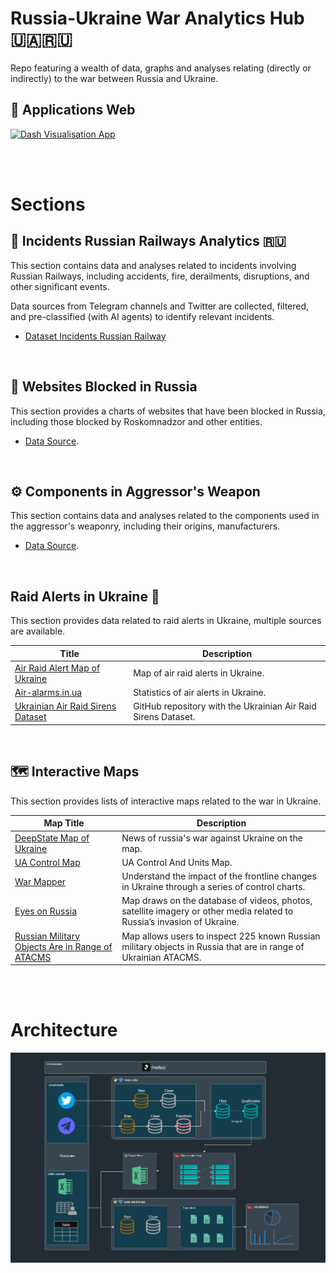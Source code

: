 # Russia-Ukraine War Analytics Hub 🇺🇦🇷🇺

Repo featuring a wealth of data, graphs and analyses relating (directly or indirectly) to the war between Russia and Ukraine.
<br/>

## 🔗 Applications Web

[![Dash Visualisation App](https://img.shields.io/badge/📊_Dash-Visualisation_App-red?style=for-the-badge&logo=plotly&logoColor=white)](https://ukraine-war-datahub.eu/)

<br/>
<br/>

# Sections

## 🚂 Incidents Russian Railways Analytics 🇷🇺

This section contains data and analyses related to incidents involving Russian Railways, including accidents, fire, derailments, disruptions, and other significant events.

Data sources from Telegram channels and Twitter are collected, filtered, and pre-classified (with AI agents) to identify relevant incidents.

- [Dataset Incidents Russian Railway](https://docs.google.com/spreadsheets/d/1jyD1bB0uauqIo-Bsi_qoBqV9JAu7cUXvG0UzZmFrSPk/edit?pli=1&gid=0#gid=0)

<br/>

## 🚫 Websites Blocked in Russia

This section provides a charts of websites that have been blocked in Russia, including those blocked by Roskomnadzor and other entities.

- [Data Source](https://www.top10vpn.com/research/websites-blocked-in-russia/).

<br/>

## ⚙️ Components in Aggressor's Weapon

This section contains data and analyses related to the components used in the aggressor's weaponry, including their origins, manufacturers.

- [Data Source](https://war-sanctions.gur.gov.ua/en/components).

<br/>

## Raid Alerts in Ukraine 🚨

This section provides data related to raid alerts in Ukraine, multiple sources are available.

| Title                                                                                              | Description                                                   |
| -------------------------------------------------------------------------------------------------- | ------------------------------------------------------------- |
| [Air Raid Alert Map of Ukraine](https://alerts.in.ua/en)                                           | Map of air raid alerts in Ukraine.                            |
| [Air-alarms.in.ua](https://air-alarms.in.ua/en)                                                    | Statistics of air alerts in Ukraine.                          |
| [Ukrainian Air Raid Sirens Dataset](https://github.com/Vadimkin/ukrainian-air-raid-sirens-dataset) | GitHub repository with the Ukrainian Air Raid Sirens Dataset. |

<br/>

## 🗺️ Interactive Maps

This section provides lists of interactive maps related to the war in Ukraine.

| Map Title                                                                                                                | Description                                                                                                            |
| ------------------------------------------------------------------------------------------------------------------------ | ---------------------------------------------------------------------------------------------------------------------- |
| [DeepState Map of Ukraine](https://deepstatemap.live/en#6/50.0571388/32.7612305)                                         | News of russia's war against Ukraine on the map.                                                                       |
| [UA Control Map](https://uacontrolmap.com)                                                                               | UA Control And Units Map.                                                                                              |
| [War Mapper](https://www.warmapper.org/)                                                                                 | Understand the impact of the frontline changes in Ukraine through a series of control charts.                          |
| [Eyes on Russia](https://eyesonrussia.org/)                                                                              | Map draws on the database of videos, photos, satellite imagery or other media related to Russia’s invasion of Ukraine. |
| [Russian Military Objects Are in Range of ATACMS](https://storymaps.arcgis.com/stories/8b060c46ee6f49908f9fb415ad23051c) | Map allows users to inspect 225 known Russian military objects in Russia that are in range of Ukrainian ATACMS.        |

<br/>
<br/>

# Architecture

![Architecture](./viz_app/assets/images/architecture_project.png)